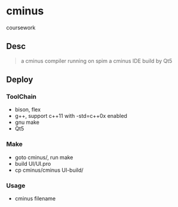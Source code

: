 cminus
======

coursework

Desc
----------

> a cminus compiler running on spim
a cminus IDE build by Qt5

Deploy
------

### ToolChain
*  bison, flex
*  g++, support c++11 with -std=c++0x enabled
*  gnu make
*  Qt5

### Make
*  goto cminus/, run make
*  build UI/UI.pro
*  cp cminus/cminus UI-build/

### Usage
* cminus filename
